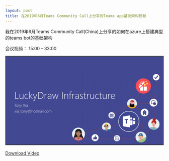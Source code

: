 ```yaml
---
layout: post
title: 在2019年6月Teams Community Call上分享的Teams app基础架构视频
---
```


我在2019年6月Teams Community Call(China)上分享的如何在azure上搭建典型的teams bot的基础架构

会议视频： 15:00 - 33:00

[![Slide](../images/post20190629/001_first_slide.png)](https://greatchinaoffice365-my.sharepoint.com/personal/tony_greatchinaoffice365_onmicrosoft_com/_layouts/15/onedrive.aspx?viewid=8e48b823%2D2bed%2D40e9%2Da270%2D0b58d3d03e26&id=%2Fpersonal%2Ftony%5Fgreatchinaoffice365%5Fonmicrosoft%5Fcom%2FDocuments%2FPublic%2FMicrosoft%20Teams%20%E6%8A%80%E6%9C%AF%E7%A4%BE%E5%8C%BA6%E6%9C%88%E4%BB%BD%E4%BC%9A%E8%AE%AE%2Emp4&parent=%2Fpersonal%2Ftony%5Fgreatchinaoffice365%5Fonmicrosoft%5Fcom%2FDocuments%2FPublic)

[Download Video](https://greatchinaoffice365-my.sharepoint.com/personal/tony_greatchinaoffice365_onmicrosoft_com/_layouts/15/onedrive.aspx?viewid=8e48b823%2D2bed%2D40e9%2Da270%2D0b58d3d03e26&id=%2Fpersonal%2Ftony%5Fgreatchinaoffice365%5Fonmicrosoft%5Fcom%2FDocuments%2FPublic%2FMicrosoft%20Teams%20%E6%8A%80%E6%9C%AF%E7%A4%BE%E5%8C%BA6%E6%9C%88%E4%BB%BD%E4%BC%9A%E8%AE%AE%2Emp4&parent=%2Fpersonal%2Ftony%5Fgreatchinaoffice365%5Fonmicrosoft%5Fcom%2FDocuments%2FPublic)
